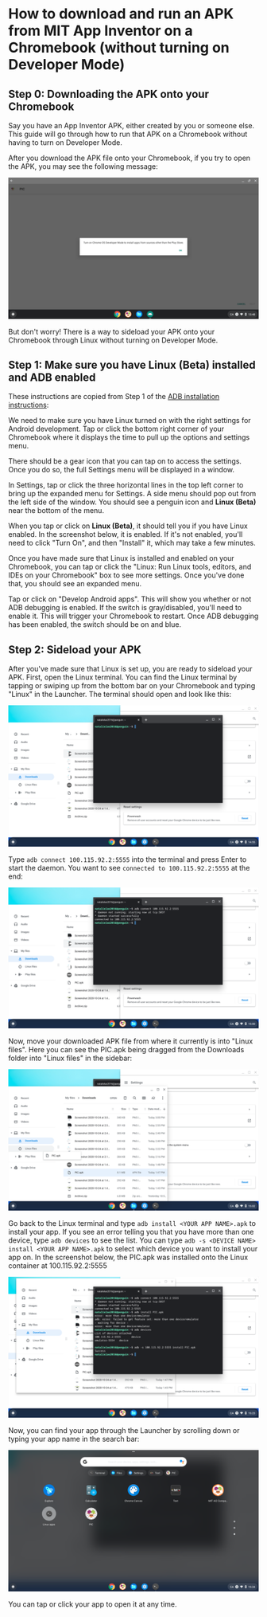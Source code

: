 # How to download and run an APK from MIT App Inventor on a Chromebook (without turning on Developer Mode)

## Step 0: Downloading the APK onto your Chromebook

Say you have an App Inventor APK, either created by you or someone else. This guide will go through how to run that APK on a Chromebook without having to turn on Developer Mode. 

After you download the APK file onto your Chromebook, if you try to open the APK, you may see the following message:

![Open MIT App Inventor](apk_screenshots/Step-0-2.png)

But don't worry! There is a way to sideload your APK onto your Chromebook through Linux without turning on Developer Mode.

## Step 1: Make sure you have Linux (Beta) installed and ADB enabled

These instructions are copied from Step 1 of the [ADB installation instructions](adb_on_chromebook.md):

We need to make sure you have Linux turned on with the right settings for Android development. Tap or click the bottom right corner of your Chromebook where it displays the time to pull up the options and settings menu.

There should be a gear icon that you can tap on to access the settings. Once you do so, the full Settings menu will be displayed in a window. 

In Settings, tap or click the three horizontal lines in the top left corner to bring up the expanded menu for Settings. A side menu should pop out from the left side of the window. You should see a penguin icon and **Linux (Beta)** near the bottom of the menu.

When you tap or click on **Linux (Beta)**, it should tell you if you have Linux enabled. In the screenshot below, it is enabled. If it's not enabled, you'll need to click "Turn On", and then "Install" it, which may take a few minutes.

Once you have made sure that Linux is installed and enabled on your Chromebook, you can tap or click the "Linux: Run Linux tools, editors, and IDEs on your Chromebook" box to see more settings. Once you've done that, you should see an expanded menu.

Tap or click on "Develop Android apps". This will show you whether or not ADB debugging is enabled. If the switch is gray/disabled, you'll need to enable it. This will trigger your Chromebook to restart. Once ADB debugging has been enabled, the switch should be on and blue.


## Step 2: Sideload your APK

After you've made sure that Linux is set up, you are ready to sideload your APK. First, open the Linux terminal. You can find the Linux terminal by tapping or swiping up from the bottom bar on your Chromebook and typing "Linux" in the Launcher. The terminal should open and look like this:

![Open MIT App Inventor](apk_screenshots/Step-3-0.png)

Type `adb connect 100.115.92.2:5555` into the terminal and press Enter to start the daemon. You want to see `connected to 100.115.92.2:5555` at the end:

![Open MIT App Inventor](apk_screenshots/Step-3-1.png)

Now, move your downloaded APK file from where it currently is into "Linux files". Here you can see the PIC.apk being dragged from the Downloads folder into "Linux files" in the sidebar:

![Open MIT App Inventor](apk_screenshots/Step-3-2.png)

Go back to the Linux terminal and type `adb install <YOUR APP NAME>.apk` to install your app. If you see an error telling you that you have more than one device, type `adb devices` to see the list. You can type `adb -s <DEVICE NAME> install <YOUR APP NAME>.apk` to select which device you want to install your app on. In the screenshot below, the PIC.apk was installed onto the Linux container at 100.115.92.2:5555

![Open MIT App Inventor](apk_screenshots/Step-3-3.png)

Now, you can find your app through the Launcher by scrolling down or typing your app name in the search bar:

![Open MIT App Inventor](apk_screenshots/Step-3-4.png)

You can tap or click your app to open it at any time.
